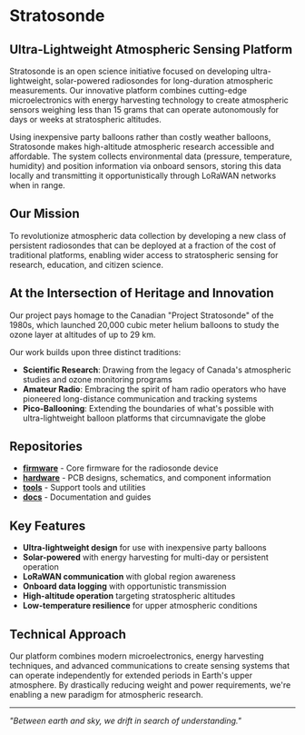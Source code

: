 # Stratosonde

## Ultra-Lightweight Atmospheric Sensing Platform

Stratosonde is an open science initiative focused on developing ultra-lightweight, solar-powered radiosondes for long-duration atmospheric measurements. Our innovative platform combines cutting-edge microelectronics with energy harvesting technology to create atmospheric sensors weighing less than 15 grams that can operate autonomously for days or weeks at stratospheric altitudes.

Using inexpensive party balloons rather than costly weather balloons, Stratosonde makes high-altitude atmospheric research accessible and affordable. The system collects environmental data (pressure, temperature, humidity) and position information via onboard sensors, storing this data locally and transmitting it opportunistically through LoRaWAN networks when in range.

## Our Mission

To revolutionize atmospheric data collection by developing a new class of persistent radiosondes that can be deployed at a fraction of the cost of traditional platforms, enabling wider access to stratospheric sensing for research, education, and citizen science.

## At the Intersection of Heritage and Innovation

Our project pays homage to the Canadian "Project Stratosonde" of the 1980s, which launched 20,000 cubic meter helium balloons to study the ozone layer at altitudes of up to 29 km.

Our work builds upon three distinct traditions:

- **Scientific Research**: Drawing from the legacy of Canada's atmospheric studies and ozone monitoring programs
- **Amateur Radio**: Embracing the spirit of ham radio operators who have pioneered long-distance communication and tracking systems
- **Pico-Ballooning**: Extending the boundaries of what's possible with ultra-lightweight balloon platforms that circumnavigate the globe


## Repositories

- [**firmware**](https://github.com/stratosonde/firmware) - Core firmware for the radiosonde device
- [**hardware**](https://github.com/stratosonde/hardware) - PCB designs, schematics, and component information
- [**tools**](https://github.com/stratosonde/tools) - Support tools and utilities
- [**docs**](https://github.com/stratosonde/docs) - Documentation and guides

## Key Features

- **Ultra-lightweight design** for use with inexpensive party balloons
- **Solar-powered** with energy harvesting for multi-day or persistent operation
- **LoRaWAN communication** with global region awareness
- **Onboard data logging** with opportunistic transmission
- **High-altitude operation** targeting stratospheric altitudes
- **Low-temperature resilience** for upper atmospheric conditions

## Technical Approach

Our platform combines modern microelectronics, energy harvesting techniques, and advanced communications to create sensing systems that can operate independently for extended periods in Earth's upper atmosphere. By drastically reducing weight and power requirements, we're enabling a new paradigm for atmospheric research.

---

*"Between earth and sky, we drift in search of understanding."*
